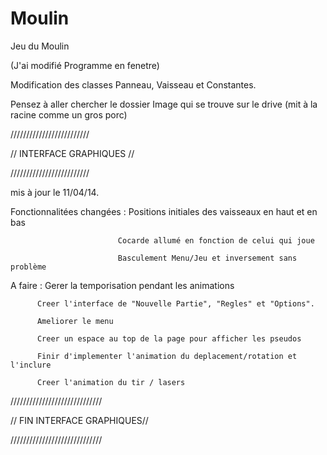 Moulin
======

Jeu du Moulin

(J'ai modifié Programme en fenetre)


Modification des classes Panneau, Vaisseau et Constantes.

Pensez à aller chercher le dossier Image qui se trouve sur le drive (mit à la racine comme un gros porc)

/////////////////////////

// INTERFACE GRAPHIQUES //

/////////////////////////

mis à jour le 11/04/14.

Fonctionnalitées changées : Positions initiales des vaisseaux en haut et en bas

                            Cocarde allumé en fonction de celui qui joue
                            
                            Basculement Menu/Jeu et inversement sans problème
                            
                            
A faire : Gerer la temporisation pendant les animations

          Creer l'interface de "Nouvelle Partie", "Regles" et "Options".
          
          Ameliorer le menu
          
          Creer un espace au top de la page pour afficher les pseudos
          
          Finir d'implementer l'animation du deplacement/rotation et l'inclure
          
          Creer l'animation du tir / lasers
          

/////////////////////////////

// FIN INTERFACE GRAPHIQUES//

/////////////////////////////
